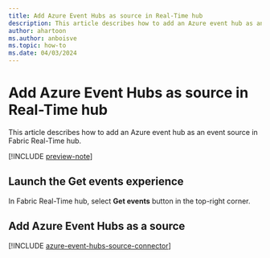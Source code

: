 ```yaml
---
title: Add Azure Event Hubs as source in Real-Time hub
description: This article describes how to add an Azure event hub as an event source in Fabric Real-Time hub. 
author: ahartoon
ms.author: anboisve
ms.topic: how-to
ms.date: 04/03/2024
---
```


# Add Azure Event Hubs as source in Real-Time hub
This article describes how to add an Azure event hub as an event source in Fabric Real-Time hub. 

[!INCLUDE [preview-note](./includes/preview-note.md)]

## Launch the Get events experience
In Fabric Real-Time hub, select **Get events** button in the top-right corner. 

## Add Azure Event Hubs as a source


[!INCLUDE [azure-event-hubs-source-connector](../real-time-intelligence/event-streams/includes/azure-event-hubs-source-connector.md)]